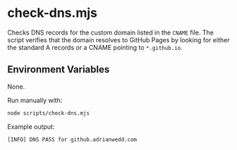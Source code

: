 # check-dns.mjs

Checks DNS records for the custom domain listed in the `CNAME` file. The script verifies that the domain resolves to GitHub Pages by looking for either the standard A records or a CNAME pointing to `*.github.io`.

## Environment Variables

None.

Run manually with:

```bash
node scripts/check-dns.mjs
```

Example output:

```text
[INFO] DNS PASS for github.adrianwedd.com
```
